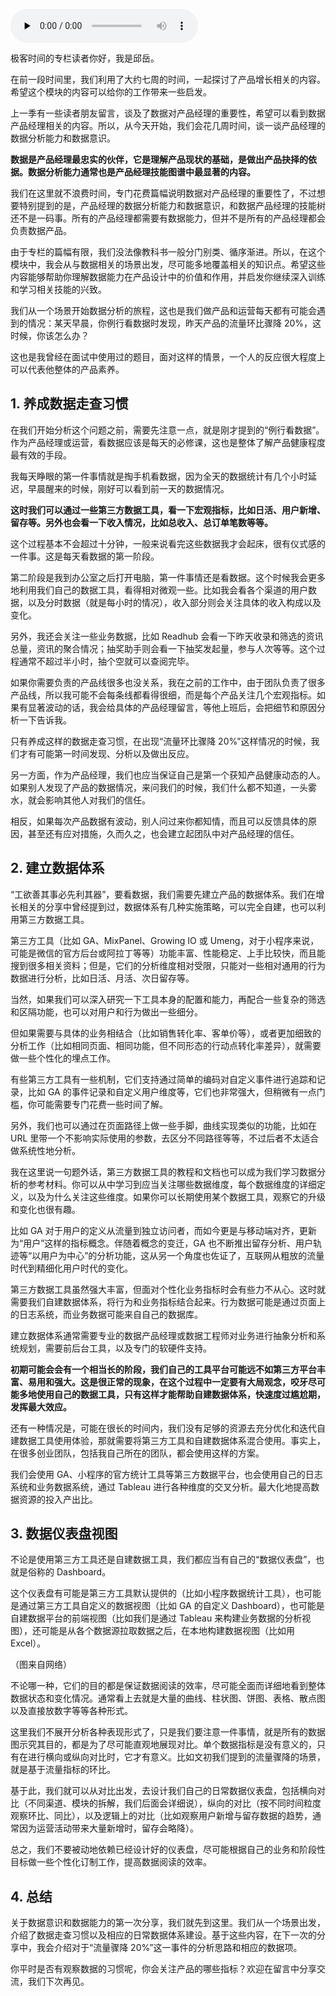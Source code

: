 <audio id="audio" title="22 | 产品经理需要具备哪些基本的数据能力和意识？" controls="" preload="none"><source id="mp3" src="https://static001.geekbang.org/resource/audio/6c/2d/6c66123f98c379ea5938337323c4a32d.mp3"></audio>

极客时间的专栏读者你好，我是邱岳。

在前一段时间里，我们利用了大约七周的时间，一起探讨了产品增长相关的内容。希望这个模块的内容可以给你的工作带来一些启发。

上一季有一些读者朋友留言，谈及了数据对产品经理的重要性，希望可以看到数据产品经理相关的内容。所以，从今天开始，我们会花几周时间，谈一谈产品经理的数据分析能力和数据意识。

**数据是产品经理最忠实的伙伴，它是理解产品现状的基础，是做出产品抉择的依据。数据分析能力通常也是产品经理技能图谱中最显著的内容。**

我们在这里就不浪费时间，专门花费篇幅说明数据对产品经理的重要性了，不过想要特别提到的是，产品经理的数据分析能力和数据意识，和数据产品经理的技能树还不是一码事。所有的产品经理都需要有数据能力，但并不是所有的产品经理都会负责数据产品。

由于专栏的篇幅有限，我们没法像教科书一般分门别类、循序渐进。所以，在这个模块中，我会从与数据相关的场景出发，尽可能多地覆盖相关的知识点。希望这些内容能够帮助你理解数据能力在产品设计中的价值和作用，并启发你继续深入训练和学习相关技能的兴致。

我们从一个场景开始数据分析的旅程，这也是我们做产品和运营每天都有可能会遇到的情况：某天早晨，你例行看数据时发现，昨天产品的流量环比骤降 20%，这时候，你该怎么办？

这也是我曾经在面试中使用过的题目，面对这样的情景，一个人的反应很大程度上可以代表他整体的产品素养。

## 1. 养成数据走查习惯

在我们开始分析这个问题之前，需要先注意一点，就是刚才提到的“例行看数据”。作为产品经理或运营，看数据应该是每天的必修课，这也是整体了解产品健康程度最有效的手段。

我每天睁眼的第一件事情就是掏手机看数据，因为全天的数据统计有几个小时延迟，早晨醒来的时候，刚好可以看到前一天的数据情况。

**这时我们可以通过一些第三方数据工具，看一下宏观指标，比如日活、用户新增、留存等。另外也会看一下收入情况，比如总收入、总订单笔数等等。**

这个过程基本不会超过十分钟，一般来说看完这些数据我才会起床，很有仪式感的一件事。这是每天看数据的第一阶段。

第二阶段是我到办公室之后打开电脑，第一件事情还是看数据。这个时候我会更多地利用我们自己的数据工具，看得相对微观一些。比如我会看各个渠道的用户数据，以及分时数据（就是每小时的情况），收入部分则会关注具体的收入构成以及变化。

另外，我还会关注一些业务数据，比如 Readhub 会看一下昨天收录和筛选的资讯总量，资讯的聚合情况；抽奖助手则会看一下抽奖发起量，参与人次等等。这个过程通常不超过半小时，抽个空就可以查阅完毕。

如果你需要负责的产品线很多也没关系，我在之前的工作中，由于团队负责了很多产品线，所以我可能不会每条线都看得很细，而是每个产品关注几个宏观指标。如果有显著波动的话，我会给具体的产品经理留言，等他上班后，会把细节和原因分析一下告诉我。

只有养成这样的数据走查习惯，在出现“流量环比骤降 20%”这样情况的时候，我们才有可能第一时间发现、分析以及做出反应。

另一方面，作为产品经理，我们也应当保证自己是第一个获知产品健康动态的人。如果别人发现了产品的数据情况，来问我们的时候，我们什么都不知道，一头雾水，就会影响其他人对我们的信任。

相反，如果每次产品数据有波动，别人问过来你都知情，而且可以反馈具体的原因，甚至还有应对措施，久而久之，也会建立起团队中对产品经理的信任。

## 2. 建立数据体系

“工欲善其事必先利其器”，要看数据，我们需要先建立产品的数据体系。我们在增长相关的分享中曾经提到过，数据体系有几种实施策略，可以完全自建，也可以利用第三方数据工具。

第三方工具（比如 GA、MixPanel、Growing IO 或 Umeng，对于小程序来说，可能是微信的官方后台或阿拉丁等等）功能丰富、性能稳定、上手比较快，而且能搜到很多相关资料；但是，它们的分析维度相对受限，只能对一些相对通用的行为数据进行分析，比如日活、月活、次日留存等。

当然，如果我们可以深入研究一下工具本身的配置和能力，再配合一些复杂的筛选和区隔功能，也可以对用户和行为做出一些细分。

但如果需要与具体的业务相结合（比如销售转化率、客单价等），或者更加细致的分析工作（比如相同页面、相同功能，但不同形态的行动点转化率差异），就需要做一些个性化的埋点工作。

有些第三方工具有一些机制，它们支持通过简单的编码对自定义事件进行追踪和记录，比如 GA 的事件记录和自定义用户维度等，它们也非常强大，但稍微有一点门槛，你可能需要专门花费一些时间了解。

另外，我们也可以通过在页面路径上做一些手脚，曲线实现类似的功能，比如在 URL 里带一个不影响实际使用的参数，去区分不同路径等等，不过后者不太适合做系统性地分析。

我在这里说一句题外话，第三方数据工具的教程和文档也可以成为我们学习数据分析的参考材料。你可以从中学习到应当关注哪些数据维度，每个数据维度的详细定义，以及为什么关注这些维度。如果你可以长期使用某个数据工具，观察它的升级和变化也很有趣。

比如 GA 对于用户的定义从流量到独立访问者，而如今更是与移动端对齐，更新为“用户”这样的指标概念。伴随着概念的变迁，GA 也不断推出留存分析、用户轨迹等“以用户为中心”的分析功能，这从另一个角度也佐证了，互联网从粗放的流量时代到精细化用户时代的变化。

第三方数据工具虽然强大丰富，但面对个性化业务指标时会有些力不从心。这时就需要我们自建数据体系，将行为和业务指标结合起来。行为数据可能是通过页面上的日志系统，而业务数据可能来自自己的数据库。

建立数据体系通常需要专业的数据产品经理或数据工程师对业务进行抽象分析和系统规划，需要前后台工具，以及专门的软硬件支持。

**初期可能会会有一个相当长的阶段，我们自己的工具平台可能远不如第三方平台丰富、易用和强大。这是很正常的现象，在这个过程中一定要有大局观念，咬牙尽可能多地使用自己的数据工具，只有这样才能帮助自建数据体系，快速度过尴尬期，发挥最大效应。**

还有一种情况是，可能在很长的时间内，我们没有足够的资源去充分优化和迭代自建数据工具使用体验，那就需要将第三方工具和自建数据体系混合使用。事实上，在很多创业团队，包括我自己所在的团队，都会使用这样的方案。

我们会使用 GA、小程序的官方统计工具等第三方数据平台，也会使用自己的日志系统和业务数据系统，通过 Tableau 进行各种维度的交叉分析。最大化地提高数据资源的投入产出比。

## 3. 数据仪表盘视图

不论是使用第三方工具还是自建数据工具，我们都应当有自己的“数据仪表盘”，也就是俗称的 Dashboard。

这个仪表盘有可能是第三方工具默认提供的（比如小程序数据统计工具），也可能是通过第三方工具自定义的数据视图（比如 GA 的自定义 Dashboard），也可能是自建数据平台的前端视图（比如我们是通过 Tableau 来构建业务数据的分析视图），还可能是从各个数据源拉取数据之后，在本地构建数据视图（比如用 Excel）。

<img src="https://static001.geekbang.org/resource/image/d6/4b/d69dfb4596bff439f7598318dac3424b.jpeg" alt="" /><br />
（图来自网络）

不论哪一种，它们的目的都是保证数据阅读的效率，尽可能全面而详细地看到整体数据状态和变化情况。通常看上去就是大量的曲线、柱状图、饼图、表格、散点图以及直接放数字等等各种形式。

这里我们不展开分析各种表现形式了，只是我们要注意一件事情，就是所有的数据图示究其目的，都是为了尽可能直观地展现对比。单个数据指标是没有意义的，只有在进行横向或纵向对比时，它才有意义。比如文初我们提到的流量骤降的场景，就是基于流量指标的环比。

基于此，我们就可以从对比出发，去设计我们自己的日常数据仪表盘，包括横向对比（不同渠道、模块的拆解，我们后面会详细说），纵向的对比（按不同时间粒度观察环比、同比），以及逻辑上的对比（比如观察用户新增与留存数据的趋势，通常因为运营活动带来大量新增时，留存会略降）。

总之，我们不要被动地依赖已经设计好的仪表盘，尽可能根据自己的业务和阶段性目标做一些个性化订制工作，提高数据阅读的效率。

## 4. 总结

关于数据意识和数据能力的第一次分享，我们就先到这里。我们从一个场景出发，介绍了数据走查习惯以及相应的日常数据体系建设。基于这些内容，在下一次的分享中，我会介绍对于“流量骤降 20%”这一事件的分析思路和相应的数据项。

你平时是否有观察数据的习惯呢，你会关注产品的哪些指标？欢迎在留言中分享交流，我们下次再见。


